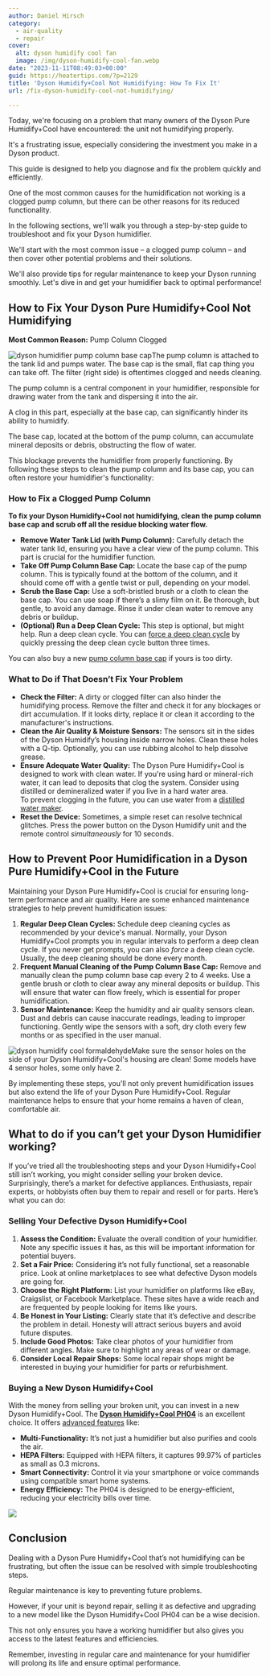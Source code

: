 ```yaml
---
author: Daniel Hirsch
category:
  - air-quality
  - repair
cover:
  alt: dyson humidify cool fan
  image: /img/dyson-humidify-cool-fan.webp
date: "2023-11-11T08:49:03+00:00"
guid: https://heatertips.com/?p=2129
title: 'Dyson Humidify+Cool Not Humidifying: How To Fix It'
url: /fix-dyson-humidify-cool-not-humidifying/

---
```

Today, we're focusing on a problem that many owners of the Dyson Pure Humidify+Cool have encountered: the unit not humidifying properly.

It's a frustrating issue, especially considering the investment you make in a Dyson product.

This guide is designed to help you diagnose and fix the problem quickly and efficiently.

One of the most common causes for the humidification not working is a clogged pump column, but there can be other reasons for its reduced functionality.

In the following sections, we'll walk you through a step-by-step guide to troubleshoot and fix your Dyson humidifier.

We'll start with the most common issue – a clogged pump column – and then cover other potential problems and their solutions.

We'll also provide tips for regular maintenance to keep your Dyson running smoothly. Let's dive in and get your humidifier back to optimal performance!

## How to Fix Your Dyson Pure Humidify+Cool Not Humidifying

**Most Common Reason:** Pump Column Clogged

![dyson humidifier pump column base cap](/img/dyson-humidifier-pump-column-base-cap.webp)The pump column is attached to the tank lid and pumps water. The base cap is the small, flat cap thing you can take off. The filter (right side) is oftentimes clogged and needs cleaning.

The pump column is a central component in your humidifier, responsible for drawing water from the tank and dispersing it into the air.

A clog in this part, especially at the base cap, can significantly hinder its ability to humidify.

The base cap, located at the bottom of the pump column, can accumulate mineral deposits or debris, obstructing the flow of water.

This blockage prevents the humidifier from properly functioning. By following these steps to clean the pump column and its base cap, you can often restore your humidifier's functionality:

### How to Fix a Clogged Pump Column

**To fix your Dyson Humidify+Cool not humidifying, clean the pump column base cap and scrub off all the residue blocking water flow.**

- **Remove Water Tank Lid (with Pump Column):** Carefully detach the water tank lid, ensuring you have a clear view of the pump column. This part is crucial for the humidifier function.
- **Take Off Pump Column Base Cap:** Locate the base cap of the pump column. This is typically found at the bottom of the column, and it should come off with a gentle twist or pull, depending on your model.
- **Scrub the Base Cap:** Use a soft-bristled brush or a cloth to clean the base cap. You can use soap if there’s a slimy film on it. Be thorough, but gentle, to avoid any damage. Rinse it under clean water to remove any debris or buildup.
- **(Optional) Run a Deep Clean Cycle:** This step is optional, but might help. Run a deep clean cycle. You can [force a deep clean cycle](/fix-dyson-deep-clean-cycle-not-working/) by quickly pressing the deep clean cycle button three times.

You can also buy a new [pump column base cap](https://www.dyson.com/support/journey/spare-details.970754-01) if yours is too dirty.

### What to Do if That Doesn’t Fix Your Problem

- **Check the Filter:** A dirty or clogged filter can also hinder the humidifying process. Remove the filter and check it for any blockages or dirt accumulation. If it looks dirty, replace it or clean it according to the manufacturer's instructions.
- **Clean the Air Quality & Moisture Sensors:** The sensors sit in the sides of the Dyson Humidify’s housing inside narrow holes. Clean these holes with a Q-tip. Optionally, you can use rubbing alcohol to help dissolve grease.
- **Ensure Adequate Water Quality:** The Dyson Pure Humidify+Cool is designed to work with clean water. If you're using hard or mineral-rich water, it can lead to deposits that clog the system. Consider using distilled or demineralized water if you live in a hard water area.  
To prevent clogging in the future, you can use water from a [distilled water maker](https://www.amazon.com/CO-Z-Distiller-Stainless-Distilling-Countertop/dp/B078GHJ921?__mk_de_DE=%C3%85M%C3%85%C5%BD%C3%95%C3%91&crid=1RXRCQLSUHO38&keywords=distilled%2Bwater%2Bmaker&qid=1699692003&sprefix=distilled%2Bwater%2Bmaker%2Caps%2C88&sr=8-2-spons&sp_csd=d2lkZ2V0TmFtZT1zcF9hdGY&th=1&linkCode=ll1&tag=heatertips-20&linkId=3bf9b099cacf0fed2782d8ceccff1b12&language=en_US&ref_=as_li_ss_tl).
- **Reset the Device:** Sometimes, a simple reset can resolve technical glitches. Press the power button on the Dyson Humidify unit and the remote control _simultaneously_ for 10 seconds.

## How to Prevent Poor Humidification in a Dyson Pure Humidify+Cool in the Future

Maintaining your Dyson Pure Humidify+Cool is crucial for ensuring long-term performance and air quality. Here are some enhanced maintenance strategies to help prevent humidification issues:

1. **Regular Deep Clean Cycles:** Schedule deep cleaning cycles as recommended by your device's manual. Normally, your Dyson Humidify+Cool prompts you in regular intervals to perform a deep clean cycle. If you never get prompts, you can also _force_ a deep clean cycle. Usually, the deep cleaning should be done every month.
1. **Frequent Manual Cleaning of the Pump Column Base Cap:** Remove and manually clean the pump column base cap every 2 to 4 weeks. Use a gentle brush or cloth to clear away any mineral deposits or buildup. This will ensure that water can flow freely, which is essential for proper humidification.
1. **Sensor Maintenance:** Keep the humidity and air quality sensors clean. Dust and debris can cause inaccurate readings, leading to improper functioning. Gently wipe the sensors with a soft, dry cloth every few months or as specified in the user manual.

![dyson humidify cool formaldehyde](/img/dyson-humidify-cool-formaldehyde.webp)Make sure the sensor holes on the side of your Dyson Humidify+Cool's housing are clean! Some models have 4 sensor holes, some only have 2.

By implementing these steps, you'll not only prevent humidification issues but also extend the life of your Dyson Pure Humidify+Cool. Regular maintenance helps to ensure that your home remains a haven of clean, comfortable air.

## What to do if you can’t get your Dyson Humidifier working?

If you’ve tried all the troubleshooting steps and your Dyson Humidify+Cool still isn’t working, you might consider selling your broken device. Surprisingly, there’s a market for defective appliances. Enthusiasts, repair experts, or hobbyists often buy them to repair and resell or for parts. Here’s what you can do:

### **Selling Your Defective Dyson Humidify+Cool**

1. **Assess the Condition:** Evaluate the overall condition of your humidifier. Note any specific issues it has, as this will be important information for potential buyers.
1. **Set a Fair Price:** Considering it’s not fully functional, set a reasonable price. Look at online marketplaces to see what defective Dyson models are going for.
1. **Choose the Right Platform:** List your humidifier on platforms like eBay, Craigslist, or Facebook Marketplace. These sites have a wide reach and are frequented by people looking for items like yours.
1. **Be Honest in Your Listing:** Clearly state that it’s defective and describe the problem in detail. Honesty will attract serious buyers and avoid future disputes.
1. **Include Good Photos:** Take clear photos of your humidifier from different angles. Make sure to highlight any areas of wear or damage.
1. **Consider Local Repair Shops:** Some local repair shops might be interested in buying your humidifier for parts or refurbishment.

### **Buying a New Dyson Humidify+Cool**

With the money from selling your broken unit, you can invest in a new Dyson Humidify+Cool. The [**Dyson Humidify+Cool PH04**](https://www.amazon.com/Dyson-Purifier-Humidify-Cool-Formaldehyde/dp/B0B3F749ZJ?&linkCode=ll1&tag=heatertips-20&linkId=0dbdf730d1183529098dc73f578db9f6&language=en_US&ref_=as_li_ss_tl) is an excellent choice. It offers [advanced features](/are-dyson-humidify-cool-fans-worth-it/) like:

- **Multi-Functionality:** It’s not just a humidifier but also purifies and cools the air.
- **HEPA Filters:** Equipped with HEPA filters, it captures 99.97% of particles as small as 0.3 microns.
- **Smart Connectivity:** Control it via your smartphone or voice commands using compatible smart home systems.
- **Energy Efficiency:** The PH04 is designed to be energy-efficient, reducing your electricity bills over time.

![](/img/dyson-pure-humidify-cool-air-purifier.webp)

## Conclusion

Dealing with a Dyson Pure Humidify+Cool that’s not humidifying can be frustrating, but often the issue can be resolved with simple troubleshooting steps.

Regular maintenance is key to preventing future problems.

However, if your unit is beyond repair, selling it as defective and upgrading to a new model like the Dyson Humidify+Cool PH04 can be a wise decision.

This not only ensures you have a working humidifier but also gives you access to the latest features and efficiencies.

Remember, investing in regular care and maintenance for your humidifier will prolong its life and ensure optimal performance.
